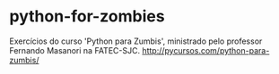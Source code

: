 # python-for-zombies
Exercícios do curso 'Python para Zumbis', ministrado pelo professor Fernando Masanori na FATEC-SJC.
http://pycursos.com/python-para-zumbis/
